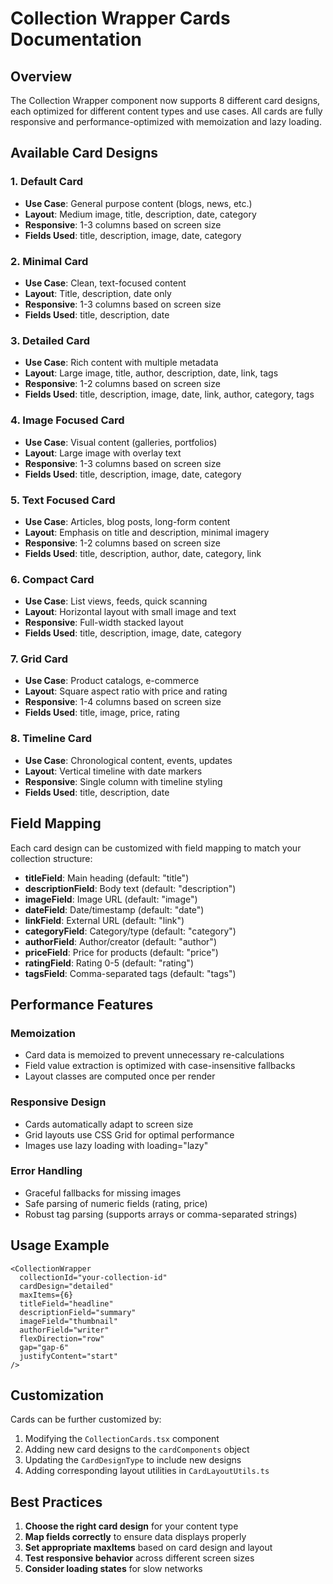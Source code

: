 # Collection Wrapper Cards Documentation

## Overview

The Collection Wrapper component now supports 8 different card designs, each optimized for different content types and use cases. All cards are fully responsive and performance-optimized with memoization and lazy loading.

## Available Card Designs

### 1. Default Card
- **Use Case**: General purpose content (blogs, news, etc.)
- **Layout**: Medium image, title, description, date, category
- **Responsive**: 1-3 columns based on screen size
- **Fields Used**: title, description, image, date, category

### 2. Minimal Card
- **Use Case**: Clean, text-focused content
- **Layout**: Title, description, date only
- **Responsive**: 1-3 columns based on screen size
- **Fields Used**: title, description, date

### 3. Detailed Card
- **Use Case**: Rich content with multiple metadata
- **Layout**: Large image, title, author, description, date, link, tags
- **Responsive**: 1-2 columns based on screen size
- **Fields Used**: title, description, image, date, link, author, category, tags

### 4. Image Focused Card
- **Use Case**: Visual content (galleries, portfolios)
- **Layout**: Large image with overlay text
- **Responsive**: 1-3 columns based on screen size
- **Fields Used**: title, description, image, date, category

### 5. Text Focused Card
- **Use Case**: Articles, blog posts, long-form content
- **Layout**: Emphasis on title and description, minimal imagery
- **Responsive**: 1-2 columns based on screen size
- **Fields Used**: title, description, author, date, category, link

### 6. Compact Card
- **Use Case**: List views, feeds, quick scanning
- **Layout**: Horizontal layout with small image and text
- **Responsive**: Full-width stacked layout
- **Fields Used**: title, description, image, date, category

### 7. Grid Card
- **Use Case**: Product catalogs, e-commerce
- **Layout**: Square aspect ratio with price and rating
- **Responsive**: 1-4 columns based on screen size
- **Fields Used**: title, image, price, rating

### 8. Timeline Card
- **Use Case**: Chronological content, events, updates
- **Layout**: Vertical timeline with date markers
- **Responsive**: Single column with timeline styling
- **Fields Used**: title, description, date

## Field Mapping

Each card design can be customized with field mapping to match your collection structure:

- **titleField**: Main heading (default: "title")
- **descriptionField**: Body text (default: "description")
- **imageField**: Image URL (default: "image")
- **dateField**: Date/timestamp (default: "date")
- **linkField**: External URL (default: "link")
- **categoryField**: Category/type (default: "category")
- **authorField**: Author/creator (default: "author")
- **priceField**: Price for products (default: "price")
- **ratingField**: Rating 0-5 (default: "rating")
- **tagsField**: Comma-separated tags (default: "tags")

## Performance Features

### Memoization
- Card data is memoized to prevent unnecessary re-calculations
- Field value extraction is optimized with case-insensitive fallbacks
- Layout classes are computed once per render

### Responsive Design
- Cards automatically adapt to screen size
- Grid layouts use CSS Grid for optimal performance
- Images use lazy loading with loading="lazy"

### Error Handling
- Graceful fallbacks for missing images
- Safe parsing of numeric fields (rating, price)
- Robust tag parsing (supports arrays or comma-separated strings)

## Usage Example

```tsx
<CollectionWrapper
  collectionId="your-collection-id"
  cardDesign="detailed"
  maxItems={6}
  titleField="headline"
  descriptionField="summary"
  imageField="thumbnail"
  authorField="writer"
  flexDirection="row"
  gap="gap-6"
  justifyContent="start"
/>
```

## Customization

Cards can be further customized by:
1. Modifying the `CollectionCards.tsx` component
2. Adding new card designs to the `cardComponents` object
3. Updating the `CardDesignType` to include new designs
4. Adding corresponding layout utilities in `CardLayoutUtils.ts`

## Best Practices

1. **Choose the right card design** for your content type
2. **Map fields correctly** to ensure data displays properly
3. **Set appropriate maxItems** based on card design and layout
4. **Test responsive behavior** across different screen sizes
5. **Consider loading states** for slow networks
